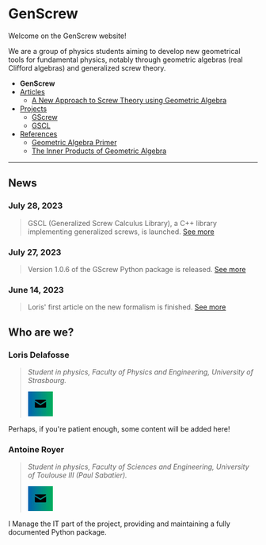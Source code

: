 # GenScrew

Welcome on the GenScrew website!

We are a group of physics students aiming to develop new geometrical tools for fundamental physics, notably through geometric algebras (real Clifford algebras) and generalized screw theory.

- **GenScrew**
- [Articles](site-pages/articles.md)
  - [A New Approach to Screw Theory using Geometric Algebra](site-pages/articles.md#new-approach-to-screw-theory)
- [Projects](site-pages/projects.md)
  - [GScrew](site-pages/projects.md#gscrew)
  - [GSCL](site-pages/projects.md#gscl)
- [References](site-pages/references.md)
  - [Geometric Algebra Primer](site-pages/references.md#geometric-algebra-primer)
  - [The Inner Products of Geometric Algebra](site-pages/references.md#the-inner-products-of-geometric-algebra)

* * * 

## News

### July 28, 2023
> GSCL (Generalized Screw Calculus Library), a C++ library implementing generalized screws, is launched. [See more](site-pages/projects.md#gscl)

### July 27, 2023
> Version 1.0.6 of the GScrew Python package is released. [See more](site-pages/projects.md#gscrew)

### June 14, 2023
> Loris' first article on the new formalism is finished. [See more](site-pages/articles.md#new-approach-to-screw-theory)

## Who are we?

### Loris Delafosse
> *Student in physics, Faculty of Physics and Engineering, University of Strasbourg.*
> 
> [![Contact Loris Delafosse](icons/email_icon.jpg)](mailto:loris.delafosse@etu.unistra.fr)

Perhaps, if you're patient enough, some content will be added here!

### Antoine Royer
> *Student in physics, Faculty of Sciences and Engineering, University of Toulouse III (Paul Sabatier).*
> 
> [![Contact Antoine Royer](icons/email_icon.jpg)](mailto:antoine.royer@univ-tlse3.fr)

I Manage the IT part of the project, providing and maintaining a fully documented Python package.

